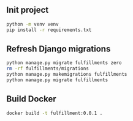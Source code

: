 ## Init project

```bash
python -m venv venv
pip install -r requirements.txt
```

## Refresh Django migrations
```bash
python manage.py migrate fulfillments zero
rm -rf fulfillments/migrations
python manage.py makemigrations fulfillments
python manage.py migrate fulfillments
```


## Build Docker
```bash
docker build -t fulfillment:0.0.1 . 
```